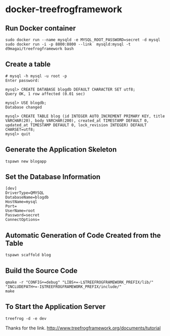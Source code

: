 # docker-treefrogframework

## Run Docker container

```
sudo docker run --name mysqld -e MYSQL_ROOT_PASSWORD=secret -d mysql
sudo docker run -i -p 8800:8800 --link  mysqld:mysql -t d9magai/treefrogframework bash
```

## Create a table

```
# mysql -h mysql -u root -p
Enter password: 

mysql> CREATE DATABASE blogdb DEFAULT CHARACTER SET utf8;
Query OK, 1 row affected (0.01 sec)

mysql> USE blogdb;
Database changed

mysql> CREATE TABLE blog (id INTEGER AUTO_INCREMENT PRIMARY KEY, title VARCHAR(20), body VARCHAR(200), created_at TIMESTAMP DEFAULT 0, updated_at TIMESTAMP DEFAULT 0, lock_revision INTEGER) DEFAULT CHARSET=utf8;
mysql> quit
```

## Generate the Application Skeleton

```
tspawn new blogapp
```

## Set the Database Information

```
[dev]
DriverType=QMYSQL
DatabaseName=blogdb
HostName=mysql
Port=
UserName=root
Password=secret
ConnectOptions=
```

## Automatic Generation of Code Created from the Table

```
tspawn scaffold blog
```

## Build the Source Code

```
qmake -r "CONFIG+=debug" "LIBS+=-L$TREEFROGFRAMEWORK_PREFIX/lib/" "INCLUDEPATH+=-I$TREEFROGFRAMEWORK_PREFIX/include/"
make
```

## To Start the Application Server

```
treefrog -d -e dev
```

Thanks for the link.
http://www.treefrogframework.org/documents/tutorial


